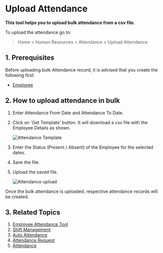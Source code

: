 <!-- add-breadcrumbs -->
# Upload Attendance

**This tool helps you to upload bulk attendance from a csv file.**

To upload the attendance go to:

> Home > Human Resources > Attendance > Upload Attendance


## 1. Prerequisites

Before uploading bulk Attendance record, it is advised that you create the following first:

* [Employee](/docs/v13/user/manual/en/human-resources/employee)


## 2. How to upload attendance in bulk

1. Enter Attendance From Date and Attendance To Date.
1. Click on 'Get Template' button. It will download a csv file with the Employee Details as shown.

    <img class="screenshot" alt="Attendance Template" src="{{docs_base_url}}/v13/assets/img/human-resources/upload-attendance1.png">

1. Enter the Status (Present / Absent) of the Employee for the selected dates.
1. Save the file.
1. Upload the saved file.


    <img class="screenshot" alt="Attendance upload" src="{{docs_base_url}}/v13/assets/img/human-resources/upload-attendance.png">


Once the bulk attendance is uploaded, respective attendance records will be created.


## 3. Related Topics


1. [Employee Attendance Tool](/docs/v13/user/manual/en/human-resources/employee-attendance-tool)
1. [Shift Management](/docs/v13/user/manual/en/human-resources/shift-management)
1. [Auto Attendance](/docs/v13/user/manual/en/human-resources/auto-attendance)
1. [Attendance Request](/docs/v13/user/manual/en/human-resources/attendance-request)
1. [Attendance](/docs/v13/user/manual/en/human-resources/attendance)
